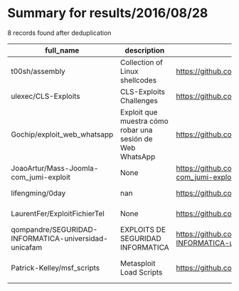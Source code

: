 
# Summary for results/2016/08/28
    
8 records found after deduplication

| full_name | description | html_url | matched_list | matched_count | pushed_at | size | stargazers_count | language | forks_count | vul_ids |
|------------------------------------------------------|-----------------------------------------------------------|-------------------------------------------------------------------------|----------------------------------|-----------------|---------------------------|--------|--------------------|------------|---------------|-----------|
| t00sh/assembly | Collection of Linux shellcodes | https://github.com/t00sh/assembly | ['shellcode'] | 1 | 2016-08-28 10:53:09+00:00 | 15 | 63 | Assembly | 25 | [] |
| ulexec/CLS-Exploits | CLS-Exploits Challenges | https://github.com/ulexec/CLS-Exploits | ['exploit'] | 1 | 2016-08-28 11:04:19+00:00 | 1942 | 4 | Python | 3 | [] |
| Gochip/exploit_web_whatsapp | Exploit que muestra cómo robar una sesión de Web WhatsApp | https://github.com/Gochip/exploit_web_whatsapp | ['exploit'] | 1 | 2016-08-28 20:45:19+00:00 | 2 | 1 | Python | 0 | [] |
| JoaoArtur/Mass-Joomla-com_jumi-exploit | None | https://github.com/JoaoArtur/Mass-Joomla-com_jumi-exploit | ['exploit'] | 1 | 2016-08-28 14:51:28+00:00 | 3 | 4 | Perl | 5 | [] |
| lifengming/0day | nan | https://github.com/lifengming/0day | ['0day'] | 1 | 2016-08-28 02:29:49+00:00 | 0 | 0 | nan | 0 | [] |
| LaurentFer/ExploitFichierTel | None | https://github.com/LaurentFer/ExploitFichierTel | ['exploit'] | 1 | 2016-08-28 10:45:25+00:00 | 5 | 0 | JavaScript | 0 | [] |
| qompandre/SEGURIDAD-INFORMATICA-universidad-unicafam | EXPLOITS DE SEGURIDAD INFORMATICA | https://github.com/qompandre/SEGURIDAD-INFORMATICA-universidad-unicafam | ['exploit'] | 1 | 2016-08-28 16:26:03+00:00 | 0 | 0 | | 0 | [] |
| Patrick-Kelley/msf_scripts | Metasploit Load Scripts | https://github.com/Patrick-Kelley/msf_scripts | ['metasploit module OR payload'] | 1 | 2016-08-28 17:40:17+00:00 | 1 | 1 | Ruby | 0 | [] |

